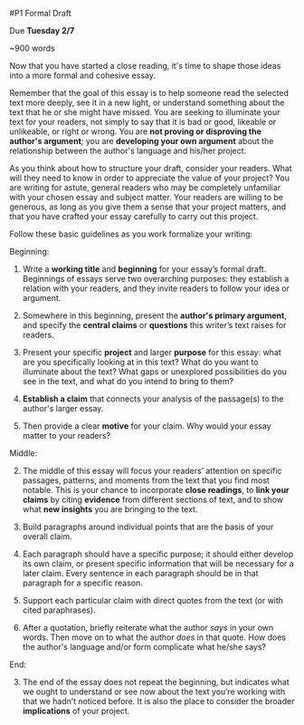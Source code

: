 #P1 Formal Draft

Due **Tuesday 2/7**  

~900 words

Now that you have started a close reading, it's time to shape those ideas into a more formal and cohesive essay.

Remember that the goal of this essay is to help someone read the selected text more deeply, see it in a new light, or understand something about the text that he or she might have missed. You are seeking to illuminate your text for your readers, not simply to say that it is bad or good, likeable or unlikeable, or right or wrong. You are **not proving or disproving the author's argument**; you are **developing your own argument** about the relationship between the author's language and his/her project.

As you think about how to structure your draft, consider your readers. What will they need to know in order to appreciate the value of your project? You are writing for astute, general readers who may be completely unfamiliar with your chosen essay and subject matter. Your readers are willing to be generous, as long as you give them a sense that your project matters, and that you have crafted your essay carefully to carry out this project.

Follow these basic guidelines as you work formalize your writing:

Beginning:

1. Write a **working title** and **beginning** for your essay’s formal draft. Beginnings of essays serve two overarching purposes: they establish a relation with your readers, and they invite readers to follow your idea or argument.

2. Somewhere in this beginning, present the **author's primary argument**, and specify the **central claims** or **questions** this writer’s text raises for readers.

3. Present your specific **project** and larger **purpose** for this essay: what are you specifically looking at in this text? What do you want to illuminate about the text? What gaps or unexplored possibilities do you see in the text, and what do you intend to bring to them?

4. **Establish a claim** that connects your analysis of the passage(s) to the author's larger essay.

5. Then provide a clear **motive** for your claim. Why would your essay matter to your readers?

Middle:

2. The middle of this essay will focus your readers’ attention on specific passages, patterns, and moments from the text that you find most notable. This is your chance to incorporate **close readings**, to **link your claims** by citing **evidence** from different sections of text, and to show what **new insights** you are bringing to the text.

1. Build paragraphs around individual points that are the basis of your overall claim.

2. Each paragraph should have a specific purpose; it should either develop its own claim, or present specific information that will be necessary for a later claim. Every sentence in each paragraph should be in that paragraph for a specific reason.  

3. Support each particular claim with direct quotes from the text (or with cited paraphrases).

4. After a quotation, briefly reiterate what the author *says* in your own words. Then move on to what the author *does* in that quote. How does the author's language and/or form complicate what he/she says?

End:

3. The end of the essay does not repeat the beginning, but indicates what we ought to understand or see now about the text you’re working with that we hadn’t noticed before. It is also the place to consider the broader **implications** of your project.

